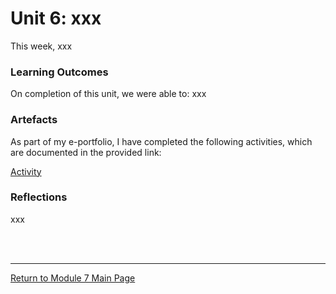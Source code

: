 # Unit 6: xxx

This week, xxx

### Learning Outcomes
On completion of this unit, we were able to:
xxx

### Artefacts 
As part of my e-portfolio, I have completed the following activities, which are documented in the provided link:

[Activity](RMPP_Unit06_xxx.md)


### Reflections
xxx

<br><br>

--- 

[Return to Module 7 Main Page](RMPP_main.md)
